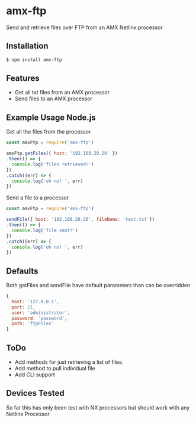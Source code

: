 # amx-ftp
Send and retrieve files over FTP from an AMX Netlinx processor

## Installation

```bash
$ npm install amx-ftp
```

## Features

  * Get all txt files from an AMX processor
  * Send files to an AMX processor

## Example Usage Node.js
Get all the files from the processor
```js
const amxFtp = require('amx-ftp')

amxFtp.getFiles({ host: '192.168.20.20' })
.then(() => {
  console.log('files retrieved!')
})
.catch((err) => {
  console.log('oh no! ', err)
})
```

Send a file to a processor
```js
const amxFtp = require('amx-ftp')

sendFile({ host: '192.168.20.20', fileName: 'test.txt'})
.then(() => {
  console.log('file sent!')
})
.catch((err) => {
  console.log('oh no! ', err)
})
```

## Defaults
Both getFiles and sendFile have default parameters than can be overridden
```js
{
  host: '127.0.0.1',
  port: 21,
  user: 'administrator',
  password: 'password',
  path: 'ftpFiles'
}
```

## ToDo
  * Add methods for just retrieving a list of files.
  * Add method to pull individual file
  * Add CLI support

## Devices Tested
So far this has only been test with NX processors but should work with any Netlinx Processor

